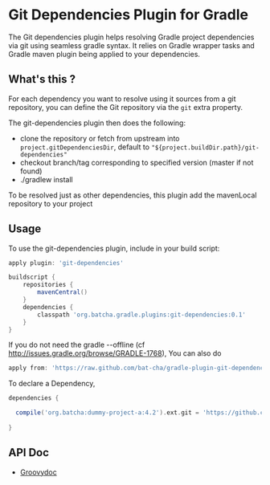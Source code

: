 # Git Dependencies Plugin for Gradle
The Git dependencies plugin helps resolving Gradle project dependencies via git using seamless gradle syntax.
It relies on Gradle wrapper tasks and Gradle maven plugin being applied to your dependencies.

## What's this ?
For each dependency you want to resolve using it sources from a git repository,
you can define the Git repository via the ```git``` extra property.

The git-dependencies plugin then does the following:
* clone the repository or fetch from upstream into ```project.gitDependenciesDir```, default to ```"${project.buildDir.path}/git-dependencies"```
* checkout branch/tag corresponding to specified version (master if not found)
* ./gradlew install 

To be resolved just as other dependencies, this plugin add the mavenLocal repository to your project 

## Usage
To use the git-dependencies plugin, include in your build script:

```groovy
apply plugin: 'git-dependencies'

buildscript {
    repositories {
        mavenCentral()
    }
    dependencies {
        classpath 'org.batcha.gradle.plugins:git-dependencies:0.1'
    }
}
```
If you do not need the gradle --offline (cf http://issues.gradle.org/browse/GRADLE-1768), You can also do
```groovy  
apply from: 'https://raw.github.com/bat-cha/gradle-plugin-git-dependencies/0.1/git-dependencies.gradle'
```

To declare a Dependency,
```groovy 
dependencies {

  compile('org.batcha:dummy-project-a:4.2').ext.git = 'https://github.com/bat-cha/dummy-java-project-a.git'
    
}
```

## API Doc
* [Groovydoc](http://bat-cha.github.com/gradle-plugin-git-dependencies/docs/groovydoc)
